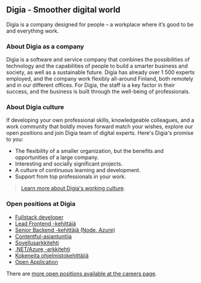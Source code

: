 ## Digia - Smoother digital world

Digia is a company designed for people – a workplace where it’s good to be and everything work.

### About Digia as a company

Digia is a software and service company that combines the possibilities of technology and the capabilities of people to build a smarter business and society, as well as a sustainable future. Digia has already over 1 500 experts employed, and the company work flexibly all-around Finland, both remotely and in our different offices. For Digia, the staff is a key factor in their success, and the business is built through the well-being of professionals.

### About Digia culture

If developing your own professional skills, knowledgeable colleagues, and a work community that boldly moves forward match your wishes, explore our open positions and join Digia team of digital experts. Here's Digia's promise to you:

* The flexibility of a smaller organization, but the benefits and opportunities of a large company.
* Interesting and socially significant projects.
* A culture of continuous learning and development.
* Support from top professionals in your work.

> [Learn more about Digia's working culture](https://digia.com/en/careers/working-at-digia).

### Open positions at Digia

* [Fullstack developer](https://ats.talentadore.com/apply/fullstack-developer/mEedyA)
* [Lead Frontend -kehittäjä](https://ats.talentadore.com/apply/lead-frontend-kehittaja/8RbAG2)
* [Senior Backend -kehittäjä (Node, Azure)](https://ats.talentadore.com/apply/senior-backend-kehittaja-node-azure/me1zwW)
* [Contentful-asiantuntija](https://ats.talentadore.com/apply/contentful-asiantuntija/Zq1GGX)
* [Sovellusarkkitehti](https://ats.talentadore.com/apply/sovellusarkkitehti/ZvrqwW)
* [.NET/Azure -arkkitehti](https://ats.talentadore.com/apply/net-azure-arkkitehti/m2rbe7)
* [Kokeneita ohjelmistokehittäjiä](https://ats.talentadore.com/apply/kokeneita-ohjelmistokehittajia/mJRapW)
* [Open Application](https://ats.talentadore.com/apply/Avoin-hakemus/ZLeY2D)

There are [more open positions available at the careers page](https://digia.com/en/careers).
